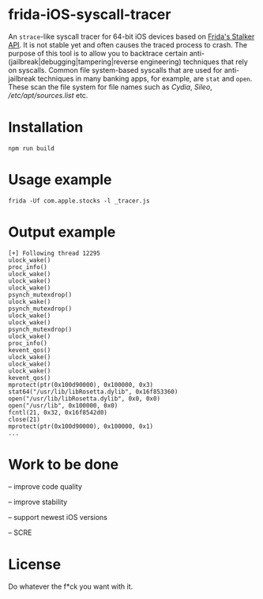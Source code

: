 # frida-iOS-syscall-tracer

An `strace`-like syscall tracer for 64-bit iOS devices based on [Frida's Stalker API](https://frida.re/docs/stalker/). It is not stable yet and often causes the traced process to crash.
The purpose of this tool is to allow you to backtrace certain anti-(jailbreak|debugging|tampering|reverse engineering) techniques that rely on syscalls.
Common file system-based syscalls that are used for anti-jailbreak techniques in many banking apps, for example, are `stat` and `open`. These scan the file system for file names such as _Cydia_, _Sileo_, _/etc/apt/sources.list_ etc.


# Installation

```
npm run build
```

# Usage example

```
frida -Uf com.apple.stocks -l _tracer.js 
```

# Output example

```
[+] Following thread 12295
ulock_wake()
proc_info()
ulock_wake()
ulock_wake()
ulock_wake()
psynch_mutexdrop()
ulock_wake()
psynch_mutexdrop()
ulock_wake()
ulock_wake()
psynch_mutexdrop()
ulock_wake()
proc_info()
kevent_qos()
ulock_wake()
ulock_wake()
ulock_wake()
kevent_qos()
mprotect(ptr(0x100d90000), 0x100000, 0x3)
stat64("/usr/lib/libRosetta.dylib", 0x16f853360)
open("/usr/lib/libRosetta.dylib", 0x0, 0x0)
open("/usr/lib", 0x100000, 0x0)
fcntl(21, 0x32, 0x16f8542d0)
close(21)
mprotect(ptr(0x100d90000), 0x100000, 0x1)
...
```

# Work to be done
– improve code quality

– improve stability

– support newest iOS versions

– SCRE

# License

Do whatever the f*ck you want with it.
